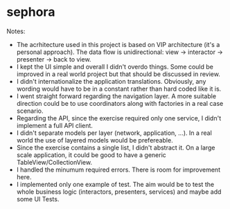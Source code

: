 # sephora

Notes:
- The acrhitecture used in this project is based on VIP architecture (it's a personal approach). The data flow is unidirectional: view -> interactor -> presenter -> back to view.
- I kept the UI simple and overall I didn't overdo things. Some could be improved in a real world project but that should be discussed in review.
- I didn't internationalize the application translations. Obviously, any wording would have to be in a constant rather than hard coded like it is.
- I went straight forward regarding the navigation layer. A more suitable direction could be to use coordinators along with factories in a real case scenario.
- Regarding the API, since the exercise required only one service, I didn't implement a full API client.
- I didn't separate models per layer (network, application, ...). In a real world the use of layered models would be prefereable.
- Since the exercise contains a single list, I didn't abstract it. On a large scale application, it could be good to have a generic TableView/CollectionView.
- I handled the minumum required errors. There is room for improvement here.
- I implemented only one example of test. The aim would be to test the whole business logic (interactors, presenters, services) and maybe add some UI Tests.
